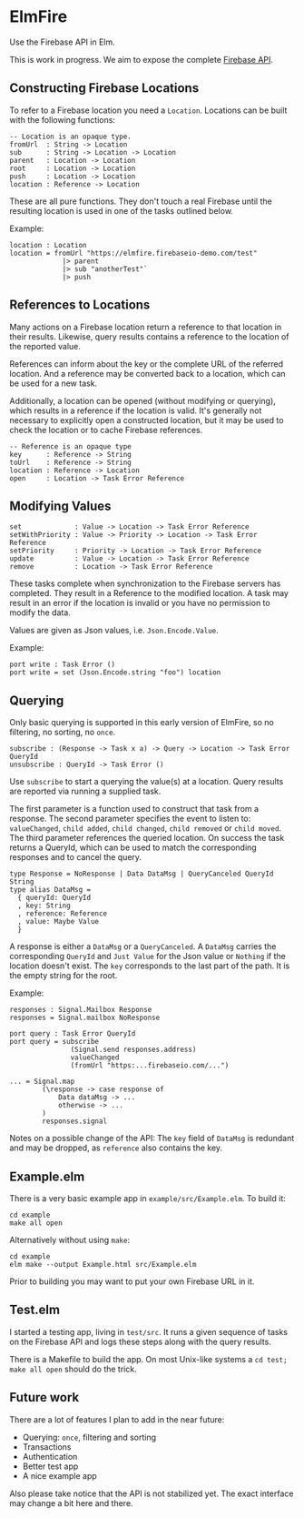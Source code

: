 # ElmFire

Use the Firebase API in Elm.

This is work in progress.
We aim to expose the complete [Firebase API](https://www.firebase.com/docs/web/).

## Constructing Firebase Locations

To refer to a Firebase location you need a `Location`.
Locations can be built with the following functions:

    -- Location is an opaque type.
    fromUrl  : String -> Location
    sub      : String -> Location -> Location
    parent   : Location -> Location
    root     : Location -> Location
    push     : Location -> Location
    location : Reference -> Location
            
These are all pure functions.
They don't touch a real Firebase until the resulting location is used in one of the tasks outlined below.

Example:

    location : Location
    location = fromUrl "https://elmfire.firebaseio-demo.com/test"
                 |> parent
                 |> sub "anotherTest"`
                 |> push

## References to Locations

Many actions on a Firebase location return a reference to that location in their results.
Likewise, query results contains a reference to the location of the reported value.

References can inform about the key or the complete URL of the referred location.
And a reference may be converted back to a location, which can be used for a new task.

Additionally, a location can be opened (without modifying or querying),
which results in a reference if the location is valid.
It's generally not necessary to explicitly open a constructed location,
but it may be used to check the location or to cache Firebase references.

    -- Reference is an opaque type
    key      : Reference -> String
    toUrl    : Reference -> String
    location : Reference -> Location
    open     : Location -> Task Error Reference

## Modifying Values

    set             : Value -> Location -> Task Error Reference
    setWithPriority : Value -> Priority -> Location -> Task Error Reference
    setPriority     : Priority -> Location -> Task Error Reference
    update          : Value -> Location -> Task Error Reference
    remove          : Location -> Task Error Reference

These tasks complete when synchronization to the Firebase servers has completed.
They result in a Reference to the modified location.
A task may result in an error if the location is invalid or you have no permission to modify the data.

Values are given as Json values, i.e. `Json.Encode.Value`.

Example:

    port write : Task Error ()
    port write = set (Json.Encode.string "foo") location
    
## Querying

Only basic querying is supported in this early version of ElmFire, so no filtering, no sorting, no `once`.

    subscribe : (Response -> Task x a) -> Query -> Location -> Task Error QueryId
    unsubscribe : QueryId -> Task Error ()
    
Use `subscribe` to start a querying the value(s) at a location. Query results are reported via running a supplied task.
 
The first parameter is a function used to construct that task from a response.
The second parameter specifies the event to listen to: `valueChanged`, `child added`, `child changed`, `child removed` or `child moved`.
The third parameter references the queried location.
On success the task returns a QueryId, which can be used to match the corresponding responses and to cancel the query.

    type Response = NoResponse | Data DataMsg | QueryCanceled QueryId String
    type alias DataMsg =
      { queryId: QueryId
      , key: String
      , reference: Reference
      , value: Maybe Value
      }

A response is either a `DataMsg` or a `QueryCanceled`.
A `DataMsg` carries the corresponding `QueryId` and `Just Value` for the Json value or `Nothing` if the location doesn't exist.
The `key` corresponds to the last part of the path. It is the empty string for the root.

Example:

    responses : Signal.Mailbox Response
    responses = Signal.mailbox NoResponse
    
    port query : Task Error QueryId
    port query = subscribe
                   (Signal.send responses.address)
                   valueChanged
                   (fromUrl "https:...firebaseio.com/...")
    
    ... = Signal.map
            (\response -> case response of
                Data dataMsg -> ...
                otherwise -> ...
            )
            responses.signal
    
Notes on a possible change of the API: The `key` field of `DataMsg` is redundant and may be dropped, as `reference` also contains the key.

## Example.elm

There is a very basic example app in `example/src/Example.elm`. To build it:

    cd example
    make all open
    
Alternatively without using `make`:

    cd example
    elm make --output Example.html src/Example.elm

Prior to building you may want to put your own Firebase URL in it.

## Test.elm

I started a testing app, living in `test/src`. It runs a given sequence of tasks on the Firebase API and logs these steps along with the query results.

There is a Makefile to build the app. On most Unix-like systems a `cd test; make all open` should do the trick.

## Future work

There are a lot of features I plan to add in the near future:

* Querying: `once`, filtering and sorting
* Transactions
* Authentication
* Better test app
* A nice example app

Also please take notice that the API is not stabilized yet. The exact interface may change a bit here and there.
